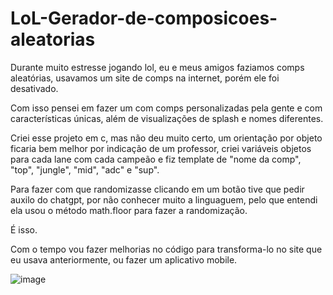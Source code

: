 # LoL-Gerador-de-composicoes-aleatorias

Durante muito estresse jogando lol, eu e meus amigos faziamos comps aleatórias,
usavamos um site de comps na internet, porém ele foi desativado.

Com isso pensei em fazer um com comps personalizadas pela gente e com características únicas,
além de visualizações de splash e nomes diferentes.

Criei esse projeto em c, mas não deu muito certo, um orientação por objeto ficaria bem melhor
por indicação de um professor, criei variáveis objetos para cada lane com cada campeão
e fiz template de "nome da comp", "top", "jungle", "mid", "adc" e "sup".

Para fazer com que randomizasse clicando em um botão tive que pedir auxilo do chatgpt, por 
não conhecer muito a linguaguem, pelo que entendi ela usou o método math.floor para fazer
a randomização.

É isso.

Com o tempo vou fazer melhorias no código para transforma-lo no site que eu usava anteriormente,
ou fazer um aplicativo mobile.

![image](https://github.com/Gostto/LoL-Gerador-de-composicoes-aleatorias/assets/98531503/b993b9c2-c63f-459a-9743-5354098f9789)


